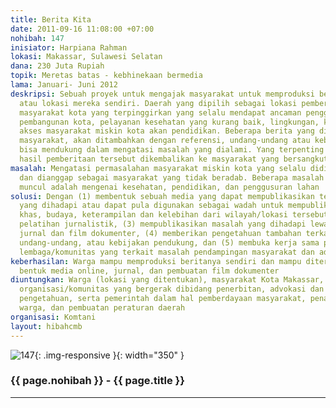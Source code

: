 ```yaml
---
title: Berita Kita
date: 2011-09-16 11:08:00 +07:00
nohibah: 147
inisiator: Harpiana Rahman
lokasi: Makassar, Sulawesi Selatan
dana: 230 Juta Rupiah
topik: Meretas batas - kebhinekaan bermedia
lama: Januari- Juni 2012
deskripsi: Sebuah proyek untuk mengajak masyarakat untuk memproduksi berita di wilayah
  atau lokasi mereka sendiri. Daerah yang dipilih sebagai lokasi pemberitaan adalah
  masyarakat kota yang terpinggirkan yang selalu mendapat ancaman penggusuran akibat
  pembangunan kota, pelayanan kesehatan yang kurang baik, lingkungan, kemiskinan dan
  akses masyarakat miskin kota akan pendidikan. Beberapa berita yang diproduksi oleh
  masyarakat, akan ditambahkan dengan referensi, undang-undang atau kebijakan yang
  bisa mendukung dalam mengatasi masalah yang dialami. Yang terpenting adalah laporan
  hasil pemberitaan tersebut dikembalikan ke masyarakat yang bersangkutan agar diketahui
masalah: Mengatasi permasalahan masyarakat miskin kota yang selalu didiskriminasikan
  dan dianggap sebagai masyarakat yang tidak beradab. Beberapa masalah yang sering
  muncul adalah mengenai kesehatan, pendidikan, dan penggusuran lahan
solusi: Dengan (1) membentuk sebuah media yang dapat mempublikasikan terkait masalah
  yang dihadapi atau dapat pula digunakan sebagai wadah untuk mempublikasikan ciri
  khas, budaya, keterampilan dan kelebihan dari wilayah/lokasi tersebut, (2) mengadakan
  pelatihan jurnalistik, (3) mempublikasikan masalah yang dihadapi lewat media online,
  jurnal dan film dokumenter, (4) memberikan pengetahuan tambahan terkait peraturan,
  undang-undang, atau kebijakan pendukung, dan (5) membuka kerja sama pada beberapa
  lembaga/komunitas yang terkait masalah pendampingan masyarakat dan advokasi
keberhasilan: Warga mampu memproduksi beritanya sendiri dan mampu diterbitkan dalam
  bentuk media online, jurnal, dan pembuatan film dokumenter
diuntungkan: Warga (lokasi yang ditentukan), masyarakat Kota Makassar, pemerhati media,
  organisasi/komunitas yang bergerak dibidang penerbitan, advokasi dan pengembangan
  pengetahuan, serta pemerintah dalam hal pemberdayaan masyarakat, penataan pemukiman
  warga, dan pembuatan peraturan daerah
organisasi: Komtani
layout: hibahcmb
---
```


![147](/static/img/hibahcmb/147.png){: .img-responsive }{: width="350" }

### {{ page.nohibah }} - {{ page.title }}

---
